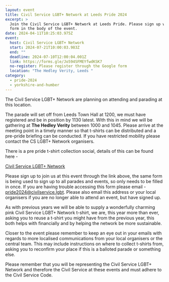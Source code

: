 ```yaml
---
layout: event
title: Civil Service LGBT+ Network at Leeds Pride 2024
excerpt: >
  Join the Civil Service LGBT+ Network at Leeds Pride. Please sign up with the
  form in the body of the event.
date: 2024-04-11T10:25:03.975Z
event:
  host: Civil Service LGBT+ Network
  start: 2024-07-21T10:00:03.983Z
  end: ""
  deadline: 2024-07-10T12:00:04.001Z
  link: https://forms.gle/Jo594SFMEYfwdKSK7
  no-register: Please register through the Google form
  location: "The Hedley Verity, Leeds "
category:
  - pride-2024
  - yorkshire-and-humber
---
```

The Civil Service LGBT+ Network are planning on attending and parading at this location.

T﻿he parade will set off from Leeds Town Hall at 1200, we must have registered and be in position by 1130 latest. With this in mind we will be gathering at **The Hedley Verity** between 1000 and 1045. Please arrive at the meeting point in a timely manner so that t-shirts can be distributed and a pre-pride briefing can be conducted. If you have restricted mobility please contact the CS LGBT+ Network organisers. 

T﻿here is a pre pride t-shirt collection social, details of this can be found here -

[Civil Service LGBT+ Network](https://www.civilservice.lgbt/event/2024-07-03-cs-lgbt-network-leeds-pre-pride-t-shirt-collection-social)

Please sign up to join us at this event through the link above, the same form is being used to sign up to all parades and events, so only needs to be filled in once. If you are having trouble accessing this form please email - [pride2024@civilservice.lgbt](mailto:pride2024@civilservice.lgbt). Please also email this address or your local organisers if you are no longer able to attend an event, but have signed up.

As with previous years we will be able to supply a wonderfully charming pink Civil Service LGBT+ Network t-shirt, we are, this year more than ever, asking you to reuse a t-shirt you might have from the previous year, this both helps with financially and by helping the network be more sustainable. 

Closer to the event please remember to keep an eye out in your emails with regards to more localised communications from your local organisers or the central team. This may include instructions on where to collect t-shirts from, asking you to reconfirm your place if this is a balloted parade or something else.

Please remember that you will be representing the Civil Service LGBT+ Network and therefore the Civil Service at these events and must adhere to the Civil Service Code.